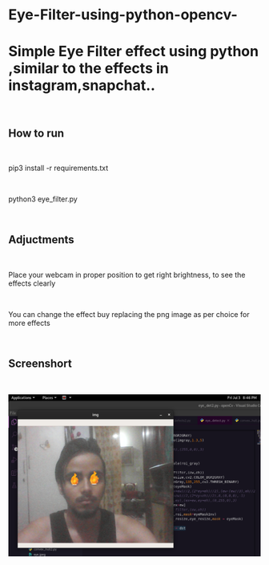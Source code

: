 # Eye-Filter-using-python-opencv-
<h1>Simple Eye Filter effect using python ,similar to the effects in instagram,snapchat..</h1><br>
<h2>How to run</h2><br>
<p>pip3 install -r requirements.txt</p><br>
<p>python3 eye_filter.py</p><br>
<h2>Adjuctments</h2><br>
<p>Place your webcam in proper position to get right brightness, to see the effects clearly</p><br>
<p>You can change the effect buy replacing the png image as per choice for more effects</p><br>
<h2>Screenshort</h2><br>

![](Screenshot.png)
